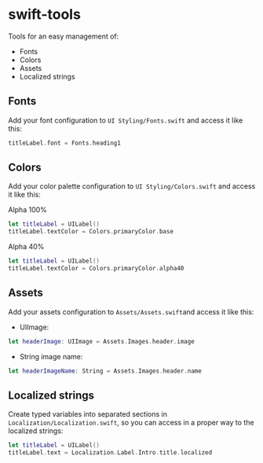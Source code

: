 # swift-tools

Tools for an easy management of:
- Fonts
- Colors
- Assets
- Localized strings


## Fonts

Add your font configuration to ```UI Styling/Fonts.swift``` and access it like this:

```swift
titleLabel.font = Fonts.heading1
```


## Colors

Add your color palette configuration to ```UI Styling/Colors.swift``` and access it like this:

Alpha 100%
```swift
let titleLabel = UILabel()
titleLabel.textColor = Colors.primaryColor.base
```

Alpha 40%
```swift
let titleLabel = UILabel()
titleLabel.textColor = Colors.primaryColor.alpha40
```

## Assets

Add your assets configuration to ```Assets/Assets.swift```and access it like this:

- UIImage:
```swift
let headerImage: UIImage = Assets.Images.header.image
```

- String image name:
```swift
let headerImageName: String = Assets.Images.header.name
```


## Localized strings

Create typed variables into separated sections in ```Localization/Localization.swift```, so you can access in a proper way to the localized strings:

```swift
let titleLabel = UILabel()
titleLabel.text = Localization.Label.Intro.title.localized
```
